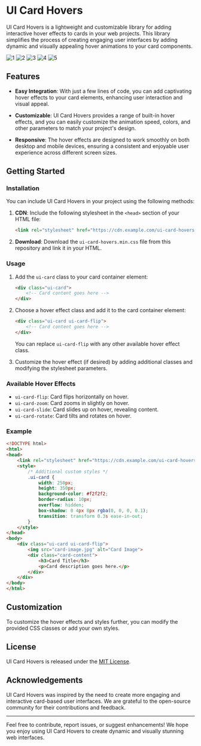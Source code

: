 # UI Card Hovers

UI Card Hovers is a lightweight and customizable library for adding interactive hover effects to cards in your web projects. This library simplifies the process of creating engaging user interfaces by adding dynamic and visually appealing hover animations to your card components.

![1](https://github.com/abdul-1432/UI_Card_Hover/assets/124916666/43e2f778-a358-4697-a204-aae6f7937f43)
![2](https://github.com/abdul-1432/UI_Card_Hover/assets/124916666/7b8e6d93-e05f-4455-8f0f-6ab5cab584e0)
![3](https://github.com/abdul-1432/UI_Card_Hover/assets/124916666/728b9f02-7e87-44dd-b031-e016bc343288)
![4](https://github.com/abdul-1432/UI_Card_Hover/assets/124916666/48a02c4e-cedd-4332-af02-8d1518d4c9a5)
![5](https://github.com/abdul-1432/UI_Card_Hover/assets/124916666/0c1adbb4-9b3c-4ead-be08-d0a5a2733c27)

## Features

- **Easy Integration**: With just a few lines of code, you can add captivating hover effects to your card elements, enhancing user interaction and visual appeal.

- **Customizable**: UI Card Hovers provides a range of built-in hover effects, and you can easily customize the animation speed, colors, and other parameters to match your project's design.

- **Responsive**: The hover effects are designed to work smoothly on both desktop and mobile devices, ensuring a consistent and enjoyable user experience across different screen sizes.

## Getting Started

### Installation

You can include UI Card Hovers in your project using the following methods:

1. **CDN**: Include the following stylesheet in the `<head>` section of your HTML file:

   ```html
   <link rel="stylesheet" href="https://cdn.example.com/ui-card-hovers.min.css">
   ```

2. **Download**: Download the `ui-card-hovers.min.css` file from this repository and link it in your HTML.

### Usage

1. Add the `ui-card` class to your card container element:

   ```html
   <div class="ui-card">
       <!-- Card content goes here -->
   </div>
   ```

2. Choose a hover effect class and add it to the card container element:

   ```html
   <div class="ui-card ui-card-flip">
       <!-- Card content goes here -->
   </div>
   ```

   You can replace `ui-card-flip` with any other available hover effect class.

3. Customize the hover effect (if desired) by adding additional classes and modifying the stylesheet parameters.

### Available Hover Effects

- `ui-card-flip`: Card flips horizontally on hover.
- `ui-card-zoom`: Card zooms in slightly on hover.
- `ui-card-slide`: Card slides up on hover, revealing content.
- `ui-card-rotate`: Card tilts and rotates on hover.

### Example

```html
<!DOCTYPE html>
<html>
<head>
    <link rel="stylesheet" href="https://cdn.example.com/ui-card-hovers.min.css">
    <style>
        /* Additional custom styles */
        .ui-card {
            width: 250px;
            height: 350px;
            background-color: #f2f2f2;
            border-radius: 10px;
            overflow: hidden;
            box-shadow: 0 4px 8px rgba(0, 0, 0, 0.1);
            transition: transform 0.3s ease-in-out;
        }
    </style>
</head>
<body>
    <div class="ui-card ui-card-flip">
        <img src="card-image.jpg" alt="Card Image">
        <div class="card-content">
            <h3>Card Title</h3>
            <p>Card description goes here.</p>
        </div>
    </div>
</body>
</html>
```

## Customization

To customize the hover effects and styles further, you can modify the provided CSS classes or add your own styles.

## License

UI Card Hovers is released under the [MIT License](LICENSE).

## Acknowledgements

UI Card Hovers was inspired by the need to create more engaging and interactive card-based user interfaces. We are grateful to the open-source community for their contributions and feedback.

---

Feel free to contribute, report issues, or suggest enhancements! We hope you enjoy using UI Card Hovers to create dynamic and visually stunning web interfaces.
